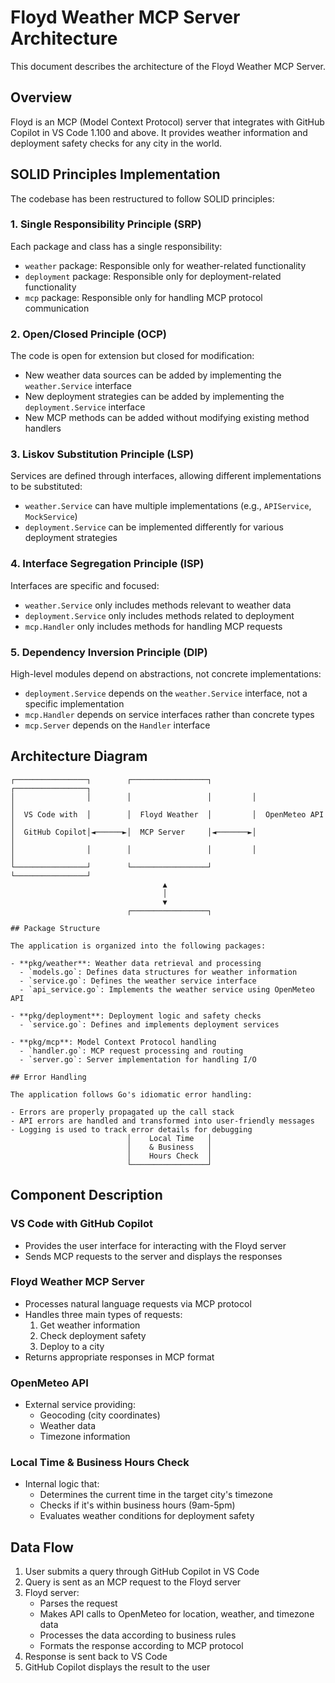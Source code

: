 # Floyd Weather MCP Server Architecture

This document describes the architecture of the Floyd Weather MCP Server.

## Overview

Floyd is an MCP (Model Context Protocol) server that integrates with GitHub Copilot in VS Code 1.100 and above. It provides weather information and deployment safety checks for any city in the world.

## SOLID Principles Implementation

The codebase has been restructured to follow SOLID principles:

### 1. Single Responsibility Principle (SRP)

Each package and class has a single responsibility:

- `weather` package: Responsible only for weather-related functionality
- `deployment` package: Responsible only for deployment-related functionality
- `mcp` package: Responsible only for handling MCP protocol communication

### 2. Open/Closed Principle (OCP)

The code is open for extension but closed for modification:

- New weather data sources can be added by implementing the `weather.Service` interface
- New deployment strategies can be added by implementing the `deployment.Service` interface
- New MCP methods can be added without modifying existing method handlers

### 3. Liskov Substitution Principle (LSP)

Services are defined through interfaces, allowing different implementations to be substituted:

- `weather.Service` can have multiple implementations (e.g., `APIService`, `MockService`)
- `deployment.Service` can be implemented differently for various deployment strategies

### 4. Interface Segregation Principle (ISP)

Interfaces are specific and focused:

- `weather.Service` only includes methods relevant to weather data
- `deployment.Service` only includes methods related to deployment
- `mcp.Handler` only includes methods for handling MCP requests

### 5. Dependency Inversion Principle (DIP)

High-level modules depend on abstractions, not concrete implementations:

- `deployment.Service` depends on the `weather.Service` interface, not a specific implementation
- `mcp.Handler` depends on service interfaces rather than concrete types
- `mcp.Server` depends on the `Handler` interface

## Architecture Diagram

```
┌────────────────┐        ┌─────────────────┐         ┌────────────────┐
│                │        │                 │         │                │
│  VS Code with  │        │  Floyd Weather  │         │  OpenMeteo API │
│  GitHub Copilot│◄──────►│  MCP Server     │◄───────►│                │
│                │        │                 │         │                │
└────────────────┘        └─────────────────┘         └────────────────┘
                                  ▲
                                  │
                                  ▼
                          ┌─────────────────┐

## Package Structure

The application is organized into the following packages:

- **pkg/weather**: Weather data retrieval and processing
  - `models.go`: Defines data structures for weather information
  - `service.go`: Defines the weather service interface
  - `api_service.go`: Implements the weather service using OpenMeteo API

- **pkg/deployment**: Deployment logic and safety checks
  - `service.go`: Defines and implements deployment services

- **pkg/mcp**: Model Context Protocol handling
  - `handler.go`: MCP request processing and routing
  - `server.go`: Server implementation for handling I/O

## Error Handling

The application follows Go's idiomatic error handling:

- Errors are properly propagated up the call stack
- API errors are handled and transformed into user-friendly messages
- Logging is used to track error details for debugging
                          │    Local Time   │
                          │    & Business   │
                          │    Hours Check  │
                          └─────────────────┘
```

## Component Description

### VS Code with GitHub Copilot
- Provides the user interface for interacting with the Floyd server
- Sends MCP requests to the server and displays the responses

### Floyd Weather MCP Server
- Processes natural language requests via MCP protocol
- Handles three main types of requests:
  1. Get weather information
  2. Check deployment safety
  3. Deploy to a city
- Returns appropriate responses in MCP format

### OpenMeteo API
- External service providing:
  - Geocoding (city coordinates)
  - Weather data
  - Timezone information

### Local Time & Business Hours Check
- Internal logic that:
  - Determines the current time in the target city's timezone
  - Checks if it's within business hours (9am-5pm)
  - Evaluates weather conditions for deployment safety

## Data Flow

1. User submits a query through GitHub Copilot in VS Code
2. Query is sent as an MCP request to the Floyd server
3. Floyd server:
   - Parses the request
   - Makes API calls to OpenMeteo for location, weather, and timezone data
   - Processes the data according to business rules
   - Formats the response according to MCP protocol
4. Response is sent back to VS Code
5. GitHub Copilot displays the result to the user

